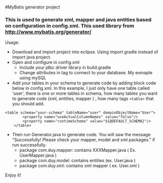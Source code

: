 #MyBatis generator project
### This is used to generate xml, mapper and java entities based on configuration in config.xml. This used library from http://www.mybatis.org/generator/

Usage:
- Download and import project into eclipse. Using import gradle instead of import java project.
- Open and configure in config.xml
	* Include your jdbc driver library in build.gradle
	* Change attributes in <jdbcConnection> tag to connect to your database. My exmaple using mySQL
- Add your tables in your schema to generate code by adding block code below in config.xml. In this example, I just only have one table called 'user', there is one or more tables in schema, how many tables you want to generate code (xml, entities, mapper ) , how many tags ```<table>``` that you should add.
```
<table schema="your-schema" tableName="user" domainObjectName="User">
    	<property name="useActualColumnNames" value="false"/>
    	<property name="runtimeSchema" value="${@DEFAULT_SCHEMA}"/>
    </table>
``` 

- Then run Generator.java to generate code. You will saw the message "Successfully! Please check your mapper, model and xml packages." if run successfully.
	* package com.duy.mapper: contains XXXMapper.java ( Ex. UserMapper.java )
	* package com.duy.model: contains entities (ex. User.java )
	* package com.duy.xml: contains xml mapper ( ex. User.xml )
	
Enjoy it!
	